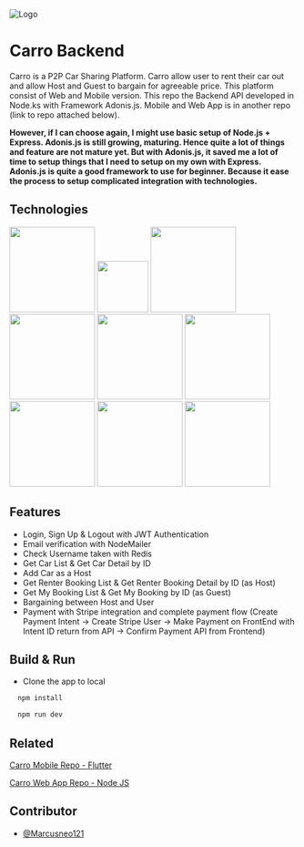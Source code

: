 ![Logo](https://i.ibb.co/wN4LCJb/carros.png)

# Carro Backend

Carro is a P2P Car Sharing Platform. Carro allow user to rent their car out and allow Host and Guest to bargain for agreeable price. This platform consist of Web and Mobile version. This repo the Backend API developed in Node.ks with Framework Adonis.js. Mobile and Web App is in another repo (link to repo attached below).

**However, if I can choose again, I might use basic setup of Node.js + Express. Adonis.js is still growing, maturing. Hence quite a lot of things and feature are not mature yet. But with Adonis.js, it saved me a lot of time to setup things that I need to setup on my own with Express. Adonis.js is quite a good framework to use for beginner. Because it ease the process to setup complicated integration with technologies.**

## Technologies

<img src="https://www.vectorlogo.zone/logos/nodejs/nodejs-ar21.png" width="150"/> <img src="https://upload.wikimedia.org/wikipedia/commons/thumb/4/4c/Typescript_logo_2020.svg/2048px-Typescript_logo_2020.svg.png" width="90"/> <img src="https://www.influxdata.com/wp-content/uploads/PostgreSQL-logo.jpg" width="150"/> <img src="https://opengraph.githubassets.com/f941e96725ce490647d44f9f5f6f7de7d53182ef4188047f530c6bd60f1f5552/adonisjs/lucid" width="150"/> <img src="https://1000logos.net/wp-content/uploads/2020/08/Redis-Logo-500x313.jpg" width="150"/> <img src="https://encrypted-tbn0.gstatic.com/images?q=tbn:ANd9GcS5hPnQgYIb2fp0KenorFRSOXY268hay_nISrnJtv-6ng&s" width="150"/> <img src="https://cdn.invicti.com/statics/img/drive/h2jfrvzrbyh1yff2n3wfu2hkqqps6x_uvqo.png" width="150"/> <img src="https://domain-forward.com/wp-content/uploads/2023/07/google-cloud-run-logo.webp" width="150"/> <img src="https://upload.wikimedia.org/wikipedia/commons/thumb/b/ba/Stripe_Logo%2C_revised_2016.svg/2560px-Stripe_Logo%2C_revised_2016.svg.png" width="150"/>

## Features

- Login, Sign Up & Logout with JWT Authentication
- Email verification with NodeMailer
- Check Username taken with Redis
- Get Car List & Get Car Detail by ID
- Add Car as a Host
- Get Renter Booking List & Get Renter Booking Detail by ID (as Host)
- Get My Booking List & Get My Booking by ID (as Guest)
- Bargaining between Host and User
- Payment with Stripe integration and complete payment flow (Create Payment Intent -> Create Stripe User -> Make Payment on FrontEnd with Intent ID return from API -> Confirm Payment API from Frontend)

## Build & Run

- Clone the app to local

```bash
  npm install
```

```bash
  npm run dev
```

## Related

[Carro Mobile Repo - Flutter](https://github.com/Marcusneo121/carro_flutter_app)

[Carro Web App Repo - Node JS](https://github.com/Marcusneo121/carro-web-app)

## Contributor

- [@Marcusneo121](https://github.com/Marcusneo121)
